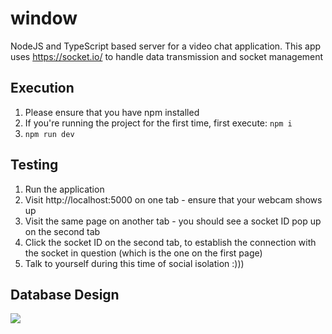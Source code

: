# window
NodeJS and TypeScript based server for a video chat application. This app uses https://socket.io/ to handle data transmission and socket management
## Execution
1. Please ensure that you have npm installed
2. If you're running the project for the first time, first execute: ```npm i```
3. ```npm run dev```
## Testing
1. Run the application
2. Visit http://localhost:5000 on one tab - ensure that your webcam shows up
3. Visit the same page on another tab - you should see a socket ID pop up on the second tab
4. Click the socket ID on the second tab, to establish the connection with the socket in question (which is the one on the first page)
5. Talk to yourself during this time of social isolation :)))
## Database Design
<img src="./misc/er_3_24_20.png">
